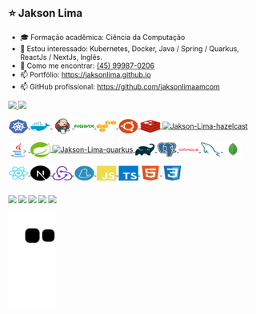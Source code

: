 ## ⭐ Jakson Lima
- 🎓 Formação acadêmica: Ciência da Computação
- 👀 Estou interessado: Kubernetes, Docker, Java / Spring / Quarkus, ReactJs / NextJs, Inglês.
- 📱  Como me encontrar: <a href="https://api.whatsapp.com/send?phone=5545999870206&text=Ol%C3%A1">(45) 99987-0206</a>
- 📫 Portfólio: https://jaksonlima.github.io
- 📫 GitHub profissional: https://github.com/jaksonlimaamcom

<!---
jaksonlimaamcom/jaksonlimaamcom is a ✨ special ✨ repository because its `README.md` (this file) appears on your GitHub profile.
You can click the Preview link to take a look at your changes.
--->

 <div>
  <a href="https://github.com/jaksonlima">
  <img height="180em" src="https://github-readme-stats.vercel.app/api?username=jaksonlima&show_icons=true&theme=tokyonight&include_all_commits=true&count_private=true"/>
  <img height="180em" src="https://github-readme-stats.vercel.app/api/top-langs/?username=jaksonlima&layout=compact&langs_count=7&theme=tokyonight"/>
</div>
<div>
 <br>
 <div class="infra">
  <img align="center" alt="Jakson-Lima-Kubernetes" height="30" width="40" src='https://raw.githubusercontent.com/devicons/devicon/master/icons/kubernetes/kubernetes-plain.svg'>
  <img align="center" alt="Jakson-Lima-Docker" height="30" width="40" src='https://raw.githubusercontent.com/devicons/devicon/master/icons/docker/docker-plain.svg'>
   <img align="center" alt="Jakson-Lima-jenkins" height="30" width="40" src='https://raw.githubusercontent.com/devicons/devicon/master/icons/jenkins/jenkins-original.svg'>
  <img align="center" alt="Jakson-Lima-Nginx" height="30" width="40" src='https://raw.githubusercontent.com/devicons/devicon/master/icons/nginx/nginx-original.svg'>
  <img align="center" alt="Jakson-Lima-Amazom" height="30" width="40" src='https://raw.githubusercontent.com/devicons/devicon/master/icons/amazonwebservices/amazonwebservices-original.svg'>
   <img align="center" alt="Jakson-Lima-ubuntu" height="30" width="40" src='https://raw.githubusercontent.com/devicons/devicon/master/icons/ubuntu/ubuntu-plain.svg'>
   <img align="center" alt="Jakson-Lima-redis" height="30" width="40" src='https://raw.githubusercontent.com/devicons/devicon/master/icons/redis/redis-original.svg'>
  <img align="center" alt="Jakson-Lima-hazelcast" height="30" width="40" src='https://hazelcast.com/images/logos/hazelcast-logo-bug.svg'>
 </div>
 <br>
 <div class="back">
  <img align="center" alt="Jakson-Lima-Java" height="30" width="40" src='https://raw.githubusercontent.com/devicons/devicon/master/icons/java/java-original.svg'>
  <img align="center" alt="Jakson-Lima-Spring" height="30" width="40" src='https://raw.githubusercontent.com/devicons/devicon/master/icons/spring/spring-original.svg'>
  <img align="center" alt="Jakson-Lima-quarkus" height="30" width="40" src='https://design.jboss.org/quarkus/logo/final/SVG/quarkus_icon_rgb_default.svg'>
  <img align="center" alt="Jakson-Lima-gradle" height="30" width="40" src='https://raw.githubusercontent.com/devicons/devicon/master/icons/gradle/gradle-plain.svg'>
  <img align="center" alt="Jakson-Lima-postgresql" height="30" width="40" src='https://raw.githubusercontent.com/devicons/devicon/master/icons/postgresql/postgresql-original.svg'>
  <img align="center" alt="Jakson-Lima-oracle" height="30" width="40" src='https://raw.githubusercontent.com/devicons/devicon/master/icons/oracle/oracle-original.svg'>
  <img align="center" alt="Jakson-Lima-mysql" height="30" width="40" src='https://raw.githubusercontent.com/devicons/devicon/master/icons/mysql/mysql-plain.svg'>
   <img align="center" alt="Jakson-Lima-mongodb" height="30" width="40" src='https://raw.githubusercontent.com/devicons/devicon/master/icons/mongodb/mongodb-original.svg'>
  </div>
 <br>
 <div class="front">
  <img align="center" alt="Jakson-Lima-React" height="30" width="40" src="https://raw.githubusercontent.com/devicons/devicon/master/icons/react/react-original.svg">
  <img align="center" alt="Jakson-Lima-Nextjs" height="30" width="40" src='https://raw.githubusercontent.com/devicons/devicon/master/icons/nextjs/nextjs-original.svg'>
  <img align="center" alt="Jakson-Lima-Nextjs" height="30" width="40" src='https://raw.githubusercontent.com/devicons/devicon/master/icons/redux/redux-original.svg'>
  <img align="center" alt="Jakson-Lima-yarn" height="30" width="40" src="https://raw.githubusercontent.com/devicons/devicon/master/icons/yarn/yarn-original.svg">
  <img align="center" alt="Jakson-Lima-Js" height="30" width="40" src="https://raw.githubusercontent.com/devicons/devicon/master/icons/javascript/javascript-plain.svg">
  <img align="center" alt="Jakson-Lima-Ts" height="30" width="40" src="https://raw.githubusercontent.com/devicons/devicon/master/icons/typescript/typescript-plain.svg">
  <img align="center" alt="Jakson-Lima-HTML" height="30" width="40" src="https://raw.githubusercontent.com/devicons/devicon/master/icons/html5/html5-original.svg">
  <img align="center" alt="Jakson-Lima-CSS" height="30" width="40" src="https://raw.githubusercontent.com/devicons/devicon/master/icons/css3/css3-original.svg">
 </div>
</div>
  
  ##
 
<div> 
  <a href="https://www.youtube.com/channel/UCksXOUPl0zY_sjiqZiFQngg" target="_blank"><img src="https://img.shields.io/badge/YouTube-FF0000?style=for-the-badge&logo=youtube&logoColor=white" target="_blank"></a>
  <a href="https://www.instagram.com/jaksonlimaw/" target="_blank"><img src="https://img.shields.io/badge/-Instagram-%23E4405F?style=for-the-badge&logo=instagram&logoColor=white" target="_blank"></a>
 <a href="https://discord.gg/aJtqq46" target="_blank"><img src="https://img.shields.io/badge/Discord-7289DA?style=for-the-badge&logo=discord&logoColor=white" target="_blank"></a> 
  <a href = "mailto:jaksonsneider@gmail.com"><img src="https://img.shields.io/badge/-Gmail-%23333?style=for-the-badge&logo=gmail&logoColor=white" target="_blank"></a>
  <a href="https://www.linkedin.com/in/jakson-lima-68264b160/" target="_blank"><img src="https://img.shields.io/badge/-LinkedIn-%230077B5?style=for-the-badge&logo=linkedin&logoColor=white" target="_blank"></a> 
 
 
 ![Snake animation](https://github.com/rafaballerini/rafaballerini/blob/output/github-contribution-grid-snake.svg)
 
</div>
